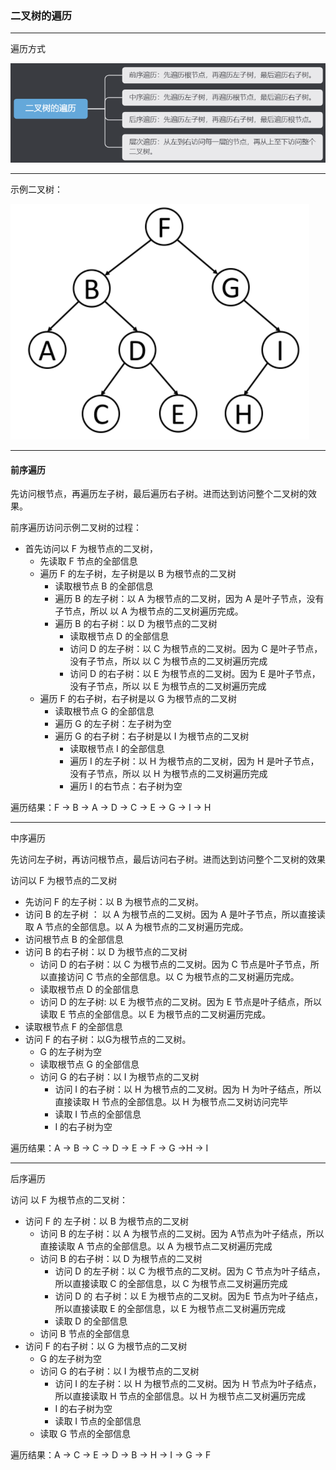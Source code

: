 ### 二叉树的遍历

***

遍历方式

![](./images/二叉树的遍历.png)

***

示例二叉树：

![](./images/Tree.png)

***

####  前序遍历

先访问根节点，再遍历左子树，最后遍历右子树。进而达到访问整个二叉树的效果。

前序遍历访问示例二叉树的过程：

- 首先访问以 F 为根节点的二叉树，
  - 先读取 F 节点的全部信息
  - 遍历 F 的左子树，左子树是以 B 为根节点的二叉树
    - 读取根节点 B 的全部信息
    - 遍历 B 的左子树：以 A 为根节点的二叉树，因为 A 是叶子节点，没有子节点，所以 以 A 为根节点的二叉树遍历完成。
    - 遍历 B 的右子树：以 D 为根节点的二叉树
      - 读取根节点 D 的全部信息
      - 访问 D 的左子树：以 C 为根节点的二叉树。因为 C 是叶子节点，没有子节点，所以 以 C 为根节点的二叉树遍历完成
      - 访问 D 的右子树：以 E 为根节点的二叉树。因为 E 是叶子节点，没有子节点，所以 以 E 为根节点的二叉树遍历完成
  - 遍历 F 的右子树，右子树是以 G 为根节点的二叉树
    - 读取根节点 G 的全部信息
    - 遍历 G 的左子树：左子树为空
    - 遍历 G 的右子树：右子树是以 I 为根节点的二叉树
      - 读取根节点 I 的全部信息
      - 遍历 I 的左子树：以 H 为根节点的二叉树，因为 H 是叶子节点，没有子节点，所以 以 H 为根节点的二叉树遍历完成
      - 遍历 I 的右节点：右子树为空

遍历结果：F -> B -> A -> D -> C -> E -> G -> I -> H

***

中序遍历

先访问左子树，再访问根节点，最后访问右子树。进而达到访问整个二叉树的效果

访问以 F 为根节点的二叉树

-  先访问 F 的左子树：以 B 为根节点的二叉树。
  - 访问 B 的左子树 ： 以 A 为根节点的二叉树。因为 A 是叶子节点，所以直接读取 A 节点的全部信息。以 A 为根节点的二叉树遍历完成。
  - 访问根节点 B 的全部信息
  - 访问 B 的右子树：以 D 为根节点的二叉树
    - 访问 D 的右子树：以 C 为根节点的二叉树。因为 C 节点是叶子节点，所以直接访问 C 节点的全部信息。以 C 为根节点的二叉树遍历完成。
    - 读取根节点 D 的全部信息
    - 访问 D 的左子树: 以 E 为根节点的二叉树。因为 E 节点是叶子结点，所以读取 E 节点的全部信息。以 E 为根节点的二叉树遍历完成。
- 读取根节点 F 的全部信息
-  访问 F 的右子树：以G为根节点的二叉树。
   - G 的左子树为空
   - 读取根节点 G 的全部信息
   -  访问 G 的右子树：以 I 为根节点的二叉树
      - 访问 I 的右子树：以 H 为根节点的二叉树。因为 H 为叶子结点，所以直接读取 H 节点的全部信息。以 H 为根节点二叉树访问完毕
      - 读取 I 节点的全部信息
      - I 的右子树为空

遍历结果：A -> B -> C -> D -> E -> F -> G ->H -> I

***

后序遍历

访问 以 F 为根节点的二叉树：

- 访问 F 的 左子树：以 B 为根节点的二叉树
  - 访问 B 的左子树：以 A 为根节点的二叉树。因为 A节点为叶子结点，所以直接读取 A 节点的全部信息。以 A 为根节点二叉树遍历完成
  - 访问 B 的右子树：以 D 为根节点的二叉树
    - 访问 D 的左子树：以 C 为根节点的二叉树。因为 C 节点为叶子结点，所以直接读取 C 的全部信息，以 C 为根节点二叉树遍历完成
    - 访问 D 的 右子树：以 E 为根节点的二叉树。因为E 节点为叶子结点，所以直接读取 E 的全部信息，以 E 为根节点二叉树遍历完成
    - 读取 D 的全部信息
  - 访问 B 节点的全部信息
- 访问 F 的右子树：以 G 为根节点的二叉树
  - G 的左子树为空
  - 访问 G 的右子树：以 I 为根节点的二叉树
    - 访问 I 的左子树：以 H 为根节点的二叉树。因为 H 节点为叶子结点，所以直接读取 H 节点的全部信息。以 H 为根节点二叉树遍历完成
    - I 的右子树为空
    - 读取 I 节点的全部信息
  - 读取 G 节点的全部信息

遍历结果：A -> C -> E -> D -> B -> H -> I -> G ->  F
